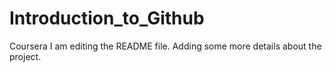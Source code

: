 # Introduction_to_Github
Coursera
I am editing the README file. Adding some more details about the project. 
